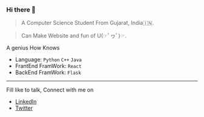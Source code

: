 ### Hi there 👋

> A Computer Science Student From Gujarat, India🇮🇳.

> Can Make Website and fun of U(☞ﾟヮﾟ)☞.

 A genius How Knows
- Language: `Python` `C++`  `Java`
- FrantEnd FramWork: `React`
- BackEnd FramWork: `Flask`

---
Fill like to talk, Connect with me on
- [LinkedIn](https://www.linkedin.com/in/mekanhaji/)
- [Twitter](https://twitter.com/mekanhaji)
